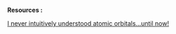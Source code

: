 






**Resources :**

[I never intuitively understood atomic orbitals...until now!](https://www.youtube.com/watch?v=M--6_0F62pQ)

